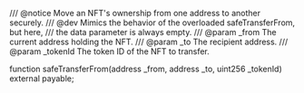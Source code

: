 /// @notice Move an NFT's ownership from one address to another securely.
/// @dev Mimics the behavior of the overloaded safeTransferFrom, but here,
/// the data parameter is always empty.
/// @param _from The current address holding the NFT.
/// @param _to The recipient address.
/// @param _tokenId The token ID of the NFT to transfer.

function safeTransferFrom(address _from, address _to, uint256 _tokenId) external payable;